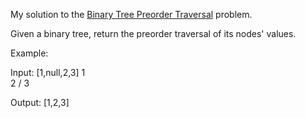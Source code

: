 My solution to the [Binary Tree Preorder Traversal](https://leetcode.com/problems/binary-tree-preorder-traversal/) problem.

Given a binary tree, return the preorder traversal of its nodes' values.

Example:

Input: [1,null,2,3]
  1
   \
    2
   /
  3

Output: [1,2,3]

